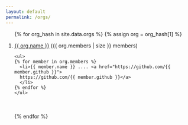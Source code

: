 ```yaml
---
layout: default
permalink: /orgs/
---
```

<ol>

{% for org_hash in site.data.orgs %}
  {% assign org = org_hash[1] %}
    <li>
      <a href="https://github.com/{{ org.username }}">{{ org.name }}</a>
      ({{ org.members | size }} members)
    </li>

    <ul>
    {% for member in org.members %}
      <li>{{ member.name }} .... <a href="https://github.com/{{ member.github }}">
      https://github.com/{{ member.github }}</a>
      </li>
    {% endfor %}
    </ul>

  <br><br>
{% endfor %}

</ol>
